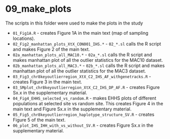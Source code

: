 # 09_make_plots

The scripts in this folder were used to make the plots in the study

* `01_Fig1A.R` - creates Figure 1A in the main text (map of sampling locations).
* `02_Fig2_manhattan_plots_XtX_CON001_IHS.*` - `02_*.sl` calls the R script and makes Figure 2 of the main text.
* `02a_manhattan_plots_all_MAC10.*` - `02a_*.sl` calls the R script and makes manhattan plot of all the outlier statistics for the MAC10 dataset.
* `02b_manhattan_plots_all_MAC3.*` - `02b_*.sl` calls the R script and makes manhattan plot of all the outlier statistics for the MAC3 dataset.
* `03_Fig3_chr8keyoutlierregion_XtX_C2_IHS_AF_withgenetracks.R` - creates Figure 3 in the main text.
* `03_SMplot_chr8keyoutlierregion_XtX_C2_IHS_DP_AF.R` - creates Figure Sx.x in the supplementary material. 
* `04_Fig4_EHHS_selected_vs_random.R` - makes EHHS plots of different populations at selected site vs random site. This creates Figure 4 in the main text and Figure Sx.x in the supplementary material.
* `05_Fig5_chr8keyoutlierregion_haplotype_structure_SV.R` - creates Figure 5 of the main text.
* `06_plot_IHS_IHH_with_vs_without_SV.R` - creates Figure Sx.x in the supplementary material.
